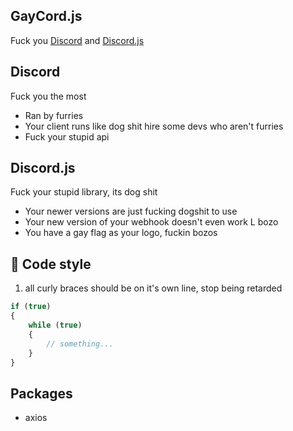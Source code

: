 ## GayCord.js
Fuck you [Discord](https://github.com/discord) and [Discord.js](https://github.com/discordjs)

## Discord
Fuck you the most
* Ran by furries
* Your client runs like dog shit hire some devs who aren't furries
* Fuck your stupid api

## Discord.js
Fuck your stupid library, its dog shit
* Your newer versions are just fucking dogshit to use
* Your new version of your webhook doesn't even work L bozo 
* You have a gay flag as your logo, fuckin bozos

## :page_facing_up: Code style
1. all curly braces should be on it's own line, stop being retarded
```js
if (true)
{
	while (true)
	{
		// something...
	}
}
```

## Packages
* axios
